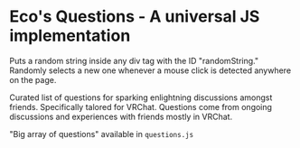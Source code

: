 # Eco's Questions - A universal JS implementation

Puts a random string inside any div tag with the ID "randomString."
Randomly selects a new one whenever a mouse click is detected anywhere on the page.

Curated list of questions for sparking enlightning discussions amongst friends. Specifically talored for VRChat.
Questions come from ongoing discussions and experiences with friends mostly in VRChat.

"Big array of questions" available in ``questions.js``




